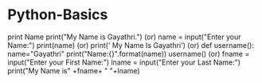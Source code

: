 # Python-Basics
print Name
 print("My Name is Gayathri.")
    (or)
 name = input("Enter your Name:")
 print(name)
   (or)
 print(' My Name Is Gayathri')
   (or)
 def username():
    name="Gayathri"
    print("Name:{}".format(name))
 username()
    (or)
 fname = input("Enter your First Name:")
 lname = input("Enter your Last Name:")
 print("My Name is" +fname+ " "+lname)
